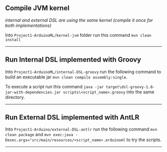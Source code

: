 ## Compile JVM kernel
*internal and external DSL are using the same kernel (compile it once for both implementations)*

Into `Project1-ArduinoML/kernel-jvm` folder run this command `mvn clean install`

***
## Run Internal DSL implemented with Groovy

Into `Project1-ArduinoML/internal-DSL-groovy` run the following command to build an executable jar `mvn clean compile assembly:single`.

To execute a script run this command `java -jar target\dsl-groovy-1.0-jar-with-dependencies.jar scripts\<script_name>.groovy` into the same directory.

***
## Run External DSL implemented with AntLR

Into `Project1-Arduino/external-DSL-antlr` run the following command `mvn clean package` and `mvn exec:java -Dexec.args="src/main/resources/<script_name>.arduinoml` to try the scripts.

***